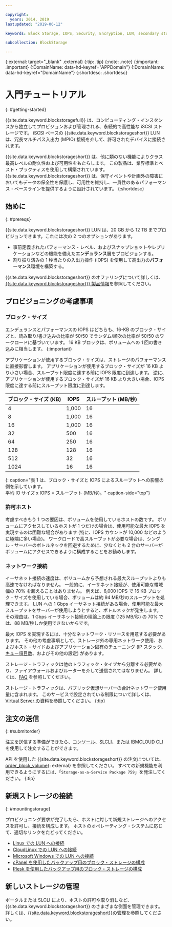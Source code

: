```yaml
---

copyright:
  years: 2014, 2019
lastupdated: "2019-06-12"

keywords: Block Storage, IOPS, Security, Encryption, LUN, secondary storage, mount storage, provision storage, ISCSI, MPIO, redundant

subcollection: BlockStorage

---
```

{:external: target="_blank" .external}
{:tip: .tip}
{:note: .note}
{:important: .important}
{:DomainName: data-hd-keyref="APPDomain"}
{:DomainName: data-hd-keyref="DomainName"}
{:shortdesc: .shortdesc}

# 入門チュートリアル
{: #getting-started}

{{site.data.keyword.blockstoragefull}} は、コンピューティング・インスタンスから独立してプロビジョンおよび管理される、永続的で高性能な iSCSI ストレージです。 iSCSI ベースの {{site.data.keyword.blockstorageshort}} LUN は、冗長マルチパス入出力 (MPIO) 接続を介して、許可されたデバイスに接続されます。

{{site.data.keyword.blockstorageshort}} は、他に類のない機能によりクラス最高レベルの耐久性および可用性をもたらします。 この製品は、業界標準とベスト・プラクティスを使用して構築されています。 {{site.data.keyword.blockstorageshort}} は、保守イベントや計画外の障害においてもデータの保全性を保護し、可用性を維持し、一貫性のあるパフォーマンス・ベースラインを提供するように設計されています。
{:shortdesc}

## 始めに
{: #prereqs}

{{site.data.keyword.blockstorageshort}} LUN は、20 GB から 12 TB までプロビジョンできます。これには次の 2 つのオプションがあります。 <br/>
- 事前定義されたパフォーマンス・レベル、およびスナップショットやレプリケーションなどの機能を備えた**エンデュランス**層をプロビジョンする。
- 割り振り済みの 1 秒当たりの入出力操作 (IOPS) を使用して高出力の**パフォーマンス**環境を構築する。

{{site.data.keyword.blockstorageshort}} のオファリングについて詳しくは、[{{site.data.keyword.blockstorageshort}} 製品情報](/docs/infrastructure/BlockStorage?topic=BlockStorage-About)を参照してください。

## プロビジョニングの考慮事項

### ブロック・サイズ

エンデュランスとパフォーマンスの IOPS はどちらも、16-KB のブロック・サイズと、読み取り/書き込みの比率が 50/50 でランダム/順次の比率が 50/50 のワークロードに基づいています。 16 KB ブロックは、ボリュームへの 1 回の書き込みに相当します。
{:important}

アプリケーションが使用するブロック・サイズは、ストレージのパフォーマンスに直接影響します。 アプリケーションが使用するブロック・サイズが 16 KB より小さい場合、スループット限度に達する前に IOPS 限度に到達します。 逆に、アプリケーションが使用するブロック・サイズが 16 KB より大きい場合、IOPS 限度に達する前にスループット限度に到達します。

| ブロック・サイズ (KB) | IOPS | スループット (MB/秒) |
|-----|-----|-----|
| 4 | 1,000 | 16 |
| 8 | 1,000 | 16 |
| 16 | 1,000 | 16 |
| 32 | 500 | 16 |
| 64 | 250 | 16 |
| 128 | 128 | 16 |
| 512 | 32 | 16 |
| 1024 | 16 | 16 |
{: caption="表 1 は、ブロック・サイズと IOPS によるスループットへの影響の例を示しています。<br/>平均 IO サイズ x IOPS = スループット (MB/秒)。" caption-side="top"}

### 許可ホスト

考慮すべきもう 1 つの要因は、ボリュームを使用しているホストの数です。 ボリュームにアクセスしているホストが 1 つだけの場合は、使用可能な最大 IOPS を実現するのは困難な場合があります (特に、IOPS カウントが 10,000 などのように極端に多い場合)。 ワークロードで高スループットが必要な場合は、シングル・サーバーのボトルネックを回避するために、少なくとも 2 台のサーバーがボリュームにアクセスできるように構成することをお勧めします。

### ネットワーク接続

イーサネット接続の速度は、ボリュームから予想される最大スループットよりも高速でなければなりません。 一般的に、イーサネット接続が、使用可能な帯域幅の 70% を超えることはありません。 例えば、6,000 IOPS で 16 KB ブロック・サイズを使用している場合、ボリュームは約 94 MB/秒のスループットを処理できます。 LUN への 1 Gbps イーサネット接続がある場合、使用可能な最大スループットをサーバーが使用しようとすると、ボトルネックが発生します。 その理由は、1 Gbps イーサネット接続の理論上の限度 (125 MB/秒) の 70% では、88 MB/秒しか使用できないからです。

最大 IOPS を実現するには、十分なネットワーク・リソースを用意する必要があります。 その他の考慮事項として、ストレージ外の専用ネットワーク使用、およびホスト・サイドおよびアプリケーション固有のチューニング (IP スタック、[キュー項目数](/docs/infrastructure/BlockStorage?topic=BlockStorage-hostqueuesettings)、およびその他の設定) があります。

ストレージ・トラフィックは他のトラフィック・タイプから分離する必要があり、ファイアウォールおよびルーターを介して送信されてはなりません。 詳しくは、[FAQ](/docs/BlockStorage?topic=block-storage-faqs#isolatedstoragetraffic) を参照してください。

ストレージ・トラフィックは、パブリック仮想サーバーの合計ネットワーク使用量に含まれます。 このサービスで設定されている制限について詳しくは、[Virtual Server の資料](/docs/vsi?topic=virtual-servers-about-public-virtual-servers#about-public-virtual-servers)を参照してください。
{:tip}

## 注文の送信
{: #submitorder}

注文を送信する準備ができたら、[コンソール](/docs/infrastructure/BlockStorage?topic=BlockStorage-orderingthroughConsole)、[SLCLI](/docs/infrastructure/BlockStorage?topic=BlockStorage-orderingthroughCLI)、または [IBMCLOUD CLI](/docs/cli/reference/ibmcloud?topic=cloud-cli-sl-block-storage#sl_block_volume_order) を使用して注文することができます。

API を使用した {{site.data.keyword.blockstorageshort}} の注文については、[order_block_volume](https://softlayer-python.readthedocs.io/en/latest/api/managers/block/#SoftLayer.managers.block.BlockStorageManager.order_block_volume){: external} を参照してください。
すべての新規機能を利用できるようにするには、「`Storage-as-a-Service Package 759`」を発注してください。
{:tip}

## 新規ストレージの接続
{: #mountingstorage}

プロビジョニング要求が完了したら、ホストに対して新規ストレージへのアクセスを許可し、接続を構成します。 ホストのオペレーティング・システムに応じて、適切なリンクをたどってください。
- [Linux での LUN への接続](/docs/infrastructure/BlockStorage?topic=BlockStorage-mountingLinux)
- [CloudLinux での LUN への接続](/docs/infrastructure/BlockStorage?topic=BlockStorage-mountingCloudLinux)
- [Microsoft Windows での LUN への接続](/docs/infrastructure/BlockStorage?topic=BlockStorage-mountingWindows)
- [cPanel を使用したバックアップ用のブロック・ストレージの構成](/docs/infrastructure/BlockStorage?topic=BlockStorage-cPanelBackups)
- [Plesk を使用したバックアップ用のブロック・ストレージの構成](/docs/infrastructure/BlockStorage?topic=BlockStorage-PleskBackups)

## 新しいストレージの管理

ポータルまたは SLCLI により、ホストの許可や取り消しなど、{{site.data.keyword.blockstorageshort}} のさまざまな側面を管理できます。 詳しくは、[{{site.data.keyword.blockstorageshort}}の管理](/docs/infrastructure/BlockStorage?topic=BlockStorage-managingstorage)を参照してください。

